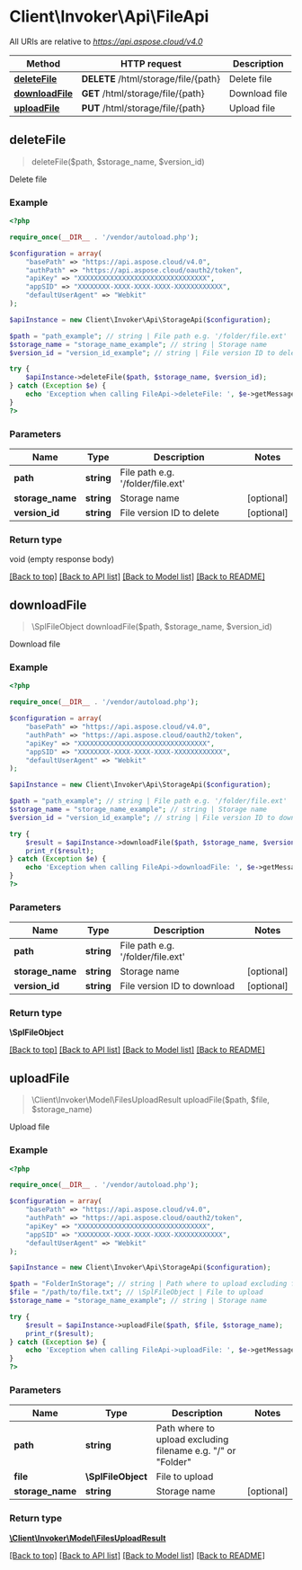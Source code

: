 # Client\Invoker\Api\FileApi

All URIs are relative to *https://api.aspose.cloud/v4.0*

| Method                                      | HTTP request                         | Description   |
|---------------------------------------------|--------------------------------------|---------------|
| [**deleteFile**](FileApi.md#deletefile)     | **DELETE** /html/storage/file/{path} | Delete file   |
| [**downloadFile**](FileApi.md#downloadfile) | **GET** /html/storage/file/{path}    | Download file |
| [**uploadFile**](FileApi.md#uploadfile)     | **PUT** /html/storage/file/{path}    | Upload file   |

## **deleteFile**
> deleteFile($path, $storage_name, $version_id)

Delete file

### Example
```php
<?php

require_once(__DIR__ . '/vendor/autoload.php');

$configuration = array(
    "basePath" => "https://api.aspose.cloud/v4.0",
    "authPath" => "https://api.aspose.cloud/oauth2/token",
    "apiKey" => "XXXXXXXXXXXXXXXXXXXXXXXXXXXXXXXX",
    "appSID" => "XXXXXXXX-XXXX-XXXX-XXXX-XXXXXXXXXXXX",
    "defaultUserAgent" => "Webkit"
);

$apiInstance = new Client\Invoker\Api\StorageApi($configuration);

$path = "path_example"; // string | File path e.g. '/folder/file.ext'
$storage_name = "storage_name_example"; // string | Storage name
$version_id = "version_id_example"; // string | File version ID to delete

try {
    $apiInstance->deleteFile($path, $storage_name, $version_id);
} catch (Exception $e) {
    echo 'Exception when calling FileApi->deleteFile: ', $e->getMessage(), PHP_EOL;
}
?>
```

### Parameters

| Name             | Type       | Description                               | Notes      |
|------------------|------------|-------------------------------------------|------------|
| **path**         | **string** | File path e.g. &#39;/folder/file.ext&#39; |            |
| **storage_name** | **string** | Storage name                              | [optional] |
| **version_id**   | **string** | File version ID to delete                 | [optional] |

### Return type
void (empty response body)

[[Back to top]](#) [[Back to API list]](../README.md#documentation-for-api-endpoints) [[Back to Model list]](../README.md#documentation-for-models) [[Back to README]](../README.md)

## **downloadFile**
> \SplFileObject downloadFile($path, $storage_name, $version_id)

Download file

### Example
```php
<?php

require_once(__DIR__ . '/vendor/autoload.php');

$configuration = array(
    "basePath" => "https://api.aspose.cloud/v4.0",
    "authPath" => "https://api.aspose.cloud/oauth2/token",
    "apiKey" => "XXXXXXXXXXXXXXXXXXXXXXXXXXXXXXXX",
    "appSID" => "XXXXXXXX-XXXX-XXXX-XXXX-XXXXXXXXXXXX",
    "defaultUserAgent" => "Webkit"
);

$apiInstance = new Client\Invoker\Api\StorageApi($configuration);

$path = "path_example"; // string | File path e.g. '/folder/file.ext'
$storage_name = "storage_name_example"; // string | Storage name
$version_id = "version_id_example"; // string | File version ID to download

try {
    $result = $apiInstance->downloadFile($path, $storage_name, $version_id);
    print_r($result);
} catch (Exception $e) {
    echo 'Exception when calling FileApi->downloadFile: ', $e->getMessage(), PHP_EOL;
}
?>
```

### Parameters
| Name             | Type       | Description                               | Notes      |
|------------------|------------|-------------------------------------------|------------|
| **path**         | **string** | File path e.g. &#39;/folder/file.ext&#39; |            |
| **storage_name** | **string** | Storage name                              | [optional] |
| **version_id**   | **string** | File version ID to download               | [optional] |

### Return type
**\SplFileObject**

[[Back to top]](#) [[Back to API list]](../README.md#documentation-for-api-endpoints) [[Back to Model list]](../README.md#documentation-for-models) [[Back to README]](../README.md)


## **uploadFile**
> \Client\Invoker\Model\FilesUploadResult uploadFile($path, $file, $storage_name)

Upload file

### Example
```php
<?php

require_once(__DIR__ . '/vendor/autoload.php');

$configuration = array(
    "basePath" => "https://api.aspose.cloud/v4.0",
    "authPath" => "https://api.aspose.cloud/oauth2/token",
    "apiKey" => "XXXXXXXXXXXXXXXXXXXXXXXXXXXXXXXX",
    "appSID" => "XXXXXXXX-XXXX-XXXX-XXXX-XXXXXXXXXXXX",
    "defaultUserAgent" => "Webkit"
);

$apiInstance = new Client\Invoker\Api\StorageApi($configuration);

$path = "FolderInStorage"; // string | Path where to upload excluding filename e.g. "/" or "Folder"
$file = "/path/to/file.txt"; // \SplFileObject | File to upload
$storage_name = "storage_name_example"; // string | Storage name

try {
    $result = $apiInstance->uploadFile($path, $file, $storage_name);
    print_r($result);
} catch (Exception $e) {
    echo 'Exception when calling FileApi->uploadFile: ', $e->getMessage(), PHP_EOL;
}
?>
```

### Parameters

| Name             | Type               | Description                                                  | Notes      |
|------------------|--------------------|--------------------------------------------------------------|------------|
| **path**         | **string**         | Path where to upload excluding filename e.g. "/" or "Folder" |            |
| **file**         | **\SplFileObject** | File to upload                                               |            |
| **storage_name** | **string**         | Storage name                                                 | [optional] |

### Return type
[**\Client\Invoker\Model\FilesUploadResult**](FilesUploadResult.md)

[[Back to top]](#) [[Back to API list]](../README.md#documentation-for-api-endpoints) [[Back to Model list]](../README.md#documentation-for-models) [[Back to README]](../README.md)
